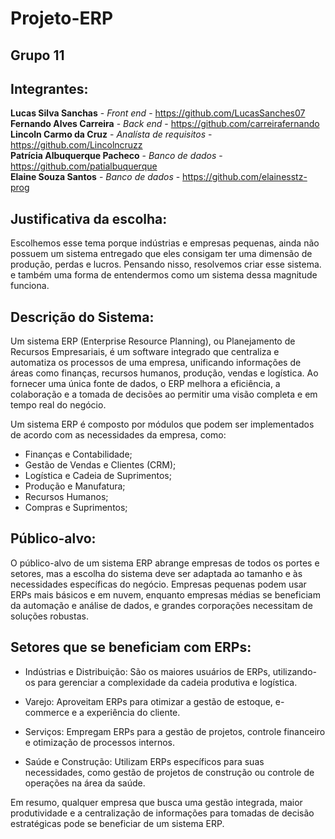# Projeto-ERP

## Grupo 11

## Integrantes:

**Lucas Silva Sanchas** - *Front end* - https://github.com/LucasSanches07 \
**Fernando Alves Carreira** - *Back end* - https://github.com/carreirafernando \
**Lincoln Carmo da Cruz** - *Analísta de requisitos* - https://github.com/Lincolncruzz \
**Patrícia Albuquerque Pacheco** - *Banco de dados* - https://github.com/patialbuquerque \
**Elaine Souza Santos** - *Banco de dados* - https://github.com/elainesstz-prog 

## Justificativa da escolha:

Escolhemos esse tema porque indústrias e empresas pequenas, ainda não possuem um sistema entregado que eles consigam ter uma dimensão de produção, perdas e lucros.
Pensando nisso, resolvemos criar esse sistema. e também uma forma de entendermos como um sistema dessa magnitude funciona.

## Descrição do Sistema:

Um sistema ERP (Enterprise Resource Planning), ou Planejamento de Recursos Empresariais, é um software integrado que centraliza e automatiza os processos de uma empresa, unificando informações de áreas como finanças, recursos humanos, produção, vendas e logística. Ao fornecer uma única fonte de dados, o ERP melhora a eficiência, a colaboração e a tomada de decisões ao permitir uma visão completa e em tempo real do negócio.

Um sistema ERP é composto por módulos que podem ser implementados de acordo com as necessidades da empresa, como:

* Finanças e Contabilidade;
* Gestão de Vendas e Clientes (CRM);
* Logística e Cadeia de Suprimentos;
* Produção e Manufatura;
* Recursos Humanos;
* Compras e Suprimentos;


## Público-alvo:

O público-alvo de um sistema ERP abrange empresas de todos os portes e setores, mas a escolha do sistema deve ser adaptada ao tamanho e às necessidades específicas do negócio. Empresas pequenas podem usar ERPs mais básicos e em nuvem, enquanto empresas médias se beneficiam da automação e análise de dados, e grandes corporações necessitam de soluções robustas.

## Setores que se beneficiam com ERPs:

* Indústrias e Distribuição:
    São os maiores usuários de ERPs, utilizando-os para gerenciar a complexidade da cadeia produtiva e logística. 
* Varejo:
    Aproveitam ERPs para otimizar a gestão de estoque, e-commerce e a experiência do cliente.

* Serviços:
    Empregam ERPs para a gestão de projetos, controle financeiro e otimização de processos internos.

* Saúde e Construção:
    Utilizam ERPs específicos para suas necessidades, como gestão de projetos de construção ou controle de operações na área da saúde. 

Em resumo, qualquer empresa que busca uma gestão integrada, maior produtividade e a centralização de informações para tomadas de decisão estratégicas pode se beneficiar de um sistema ERP. 